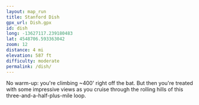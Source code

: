 ```yaml
---
layout: map_run
title: Stanford Dish
gpx_url: Dish.gpx
id: dish
long: -13627117.239180483
lat: 4548706.593363042
zoom: 12
distance: 4 mi
elevation: 587 ft
difficulty: moderate
permalink: /dish/
---
```

No warm-up: you're climbing ~400' right off the bat. But then you're treated with some impressive views as you cruise through the rolling hills of this three-and-a-half-plus-mile loop.
